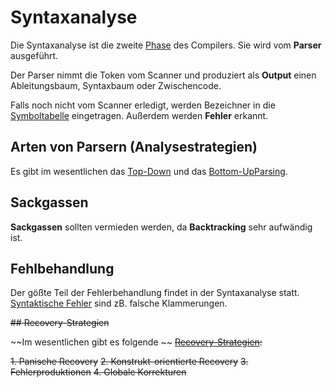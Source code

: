 Syntaxanalyse
===

Die Syntaxanalyse ist die zweite 
[Phase](../01_Einführung/Compiler_Phasen/README.md) des Compilers. Sie 
wird vom **Parser** ausgeführt.

Der Parser nimmt die Token vom Scanner und produziert als **Output** einen 
Ableitungsbaum, Syntaxbaum oder Zwischencode.

Falls noch nicht vom Scanner erledigt, werden Bezeichner in die 
[Symboltabelle](../01_Einführung/Symboltabelle/README.md) eingetragen.
Außerdem werden **Fehler** erkannt.

## Arten von Parsern (Analysestrategien)

Es gibt im wesentlichen das [Top-Down](./Top_Down_Parsing/README.md) und 
das [Bottom-UpParsing](./Bottom_Up_Parsing/README.md). 

## Sackgassen

**Sackgassen** sollten vermieden werden, da 
**Backtracking** sehr aufwändig ist.

## Fehlbehandlung

Der gößte Teil der Fehlerbehandlung findet in der Syntaxanalyse statt.
[Syntaktische Fehler](./Fehlerbehandlung/README.md) sind zB. falsche Klammerungen. 

~~## Recovery-Strategien~~

~~Im wesentlichen gibt es folgende ~~
~~[Recovery-Strategien](./Recovery_Strategien/README.md):~~

~~1. Panische Recovery~~
~~2. Konstrukt-orientierte Recovery~~
~~3. Fehlerproduktionen~~
~~4. Globale Korrekturen~~
